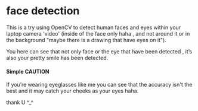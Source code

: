 # face detection

This is a try using OpenCV to detect human faces and eyes within your laptop camera 'video'
(inside of the face only haha , and not around it or in the background "maybe there is a drawing that have eyes on it").

You here can see that not only face or the eye that have been detected , it’s also your pretty smile has been detected.

#### Simple CAUTION 

If you’re wearing eyeglasses like me you can see that the accuracy isn't the best and it may catch your cheeks as your eyes haha.

thank U ^_^

## 
